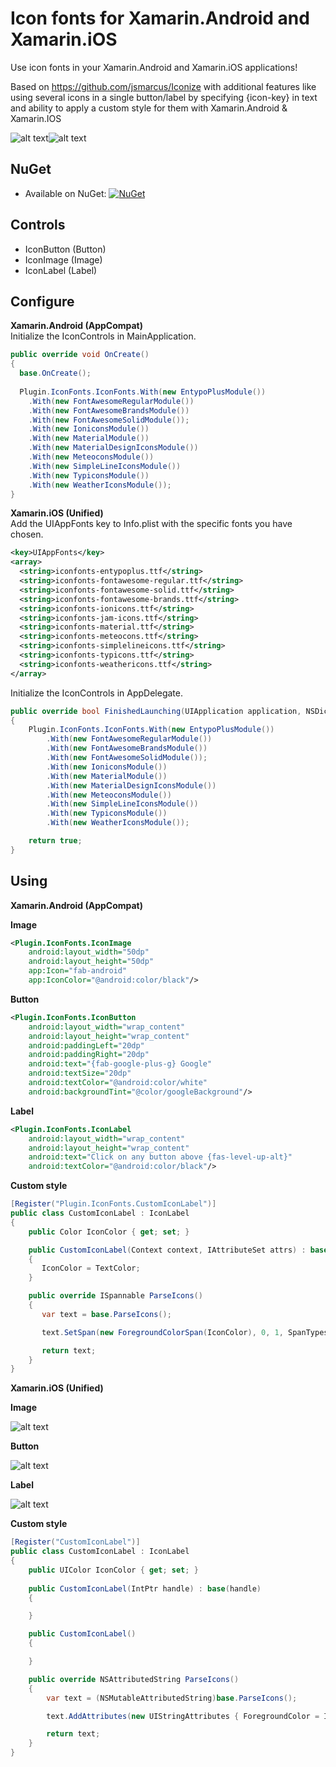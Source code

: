 # Icon fonts for Xamarin.Android and Xamarin.iOS

Use icon fonts in your Xamarin.Android and Xamarin.iOS applications!

Based on https://github.com/jsmarcus/Iconize with additional features like using several icons in a single button/label by specifying {icon-key} in text and ability to apply a custom style for them with Xamarin.Android & Xamarin.IOS

![alt text](https://raw.githubusercontent.com/ihorkaralash/Xamarin-Icon-Fonts/master/art/android.png)![alt text](https://raw.githubusercontent.com/ihorkaralash/Xamarin-Icon-Fonts/master/art/ios.png)

## NuGet
* Available on NuGet: [![NuGet](https://img.shields.io/nuget/v/IconFonts.svg?label=NuGet)](https://www.nuget.org/packages/IconFonts/)

## Controls

* IconButton (Button)
* IconImage (Image)
* IconLabel (Label)

## Configure

**Xamarin.Android (AppCompat)**  
Initialize the IconControls in MainApplication.

```csharp
public override void OnCreate()
{
  base.OnCreate();
                
  Plugin.IconFonts.IconFonts.With(new EntypoPlusModule())
    .With(new FontAwesomeRegularModule())
    .With(new FontAwesomeBrandsModule())
    .With(new FontAwesomeSolidModule());
    .With(new IoniconsModule())
    .With(new MaterialModule())
    .With(new MaterialDesignIconsModule())
    .With(new MeteoconsModule())
    .With(new SimpleLineIconsModule())
    .With(new TypiconsModule())
    .With(new WeatherIconsModule());
}
```

**Xamarin.iOS (Unified)**  
Add the UIAppFonts key to Info.plist with the specific fonts you have chosen.

```xml
<key>UIAppFonts</key>
<array>
  <string>iconfonts-entypoplus.ttf</string>
  <string>iconfonts-fontawesome-regular.ttf</string>
  <string>iconfonts-fontawesome-solid.ttf</string>
  <string>iconfonts-fontawesome-brands.ttf</string>
  <string>iconfonts-ionicons.ttf</string>
  <string>iconfonts-jam-icons.ttf</string>
  <string>iconfonts-material.ttf</string>
  <string>iconfonts-meteocons.ttf</string>
  <string>iconfonts-simplelineicons.ttf</string>
  <string>iconfonts-typicons.ttf</string>
  <string>iconfonts-weathericons.ttf</string>
</array>
```
Initialize the IconControls in AppDelegate.

```csharp
public override bool FinishedLaunching(UIApplication application, NSDictionary launchOptions)
{
    Plugin.IconFonts.IconFonts.With(new EntypoPlusModule())
        .With(new FontAwesomeRegularModule())
        .With(new FontAwesomeBrandsModule())
        .With(new FontAwesomeSolidModule());
        .With(new IoniconsModule())
        .With(new MaterialModule())
        .With(new MaterialDesignIconsModule())
        .With(new MeteoconsModule())
        .With(new SimpleLineIconsModule())
        .With(new TypiconsModule())
        .With(new WeatherIconsModule());

    return true;
}
```

## Using

**Xamarin.Android (AppCompat)**

**Image**

```xml
<Plugin.IconFonts.IconImage
	android:layout_width="50dp"
	android:layout_height="50dp"
	app:Icon="fab-android"
	app:IconColor="@android:color/black"/>
```

**Button**

```xml
<Plugin.IconFonts.IconButton
	android:layout_width="wrap_content"
	android:layout_height="wrap_content"
	android:paddingLeft="20dp"
	android:paddingRight="20dp"
	android:text="{fab-google-plus-g} Google"
	android:textSize="20dp"
	android:textColor="@android:color/white"
	android:backgroundTint="@color/googleBackground"/>
```

**Label**

```xml
<Plugin.IconFonts.IconLabel
	android:layout_width="wrap_content"
	android:layout_height="wrap_content"
	android:text="Click on any button above {fas-level-up-alt}"
	android:textColor="@android:color/black"/>
```

**Custom style**

```csharp
[Register("Plugin.IconFonts.CustomIconLabel")]
public class CustomIconLabel : IconLabel
{
    public Color IconColor { get; set; }

    public CustomIconLabel(Context context, IAttributeSet attrs) : base(context, attrs)
    {
       IconColor = TextColor;
    }

    public override ISpannable ParseIcons()
    {
       var text = base.ParseIcons();

       text.SetSpan(new ForegroundColorSpan(IconColor), 0, 1, SpanTypes.ExclusiveInclusive);

       return text;
    }
}
```

**Xamarin.iOS (Unified)**  

**Image**

![alt text](https://raw.githubusercontent.com/ihorkaralash/Xamarin-Icon-Fonts/master/art/ios-image.png)

**Button**

![alt text](https://raw.githubusercontent.com/ihorkaralash/Xamarin-Icon-Fonts/master/art/ios-button.png)

**Label**

![alt text](https://raw.githubusercontent.com/ihorkaralash/Xamarin-Icon-Fonts/master/art/ios-label.png)

**Custom style**

```csharp
[Register("CustomIconLabel")]
public class CustomIconLabel : IconLabel
{
    public UIColor IconColor { get; set; }
	
    public CustomIconLabel(IntPtr handle) : base(handle)
    {

    }

    public CustomIconLabel()
    {

    }

    public override NSAttributedString ParseIcons()
    {
        var text = (NSMutableAttributedString)base.ParseIcons();

        text.AddAttributes(new UIStringAttributes { ForegroundColor = IconColor }, new NSRange(0, 1));

        return text;
    }
}
```

